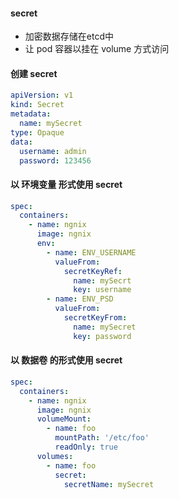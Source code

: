 #### secret

- 加密数据存储在etcd中
- 让 pod 容器以挂在 volume 方式访问

#### 创建 secret

```yaml
apiVersion: v1
kind: Secret
metadata:
  name: mySecret
type: Opaque
data:
  username: admin
  password: 123456
```

#### 以 环境变量 形式使用 secret

```yaml
spec:
  containers:
    - name: ngnix
      image: ngnix
      env:
        - name: ENV_USERNAME
          valueFrom:
            secretKeyRef:
              name: mySecrt
              key: username
        - name: ENV_PSD
          valueFrom:
            secretKeyFrom:
              name: mySecret
              key: password
```

#### 以 数据卷 的形式使用 secret

```yaml
spec:
  containers:
    - name: ngnix
      image: ngnix
      volumeMount:
        - name: foo
          mountPath: '/etc/foo'
          readOnly: true
      volumes:
        - name: foo
          secret:
            secretName: mySecret
```













